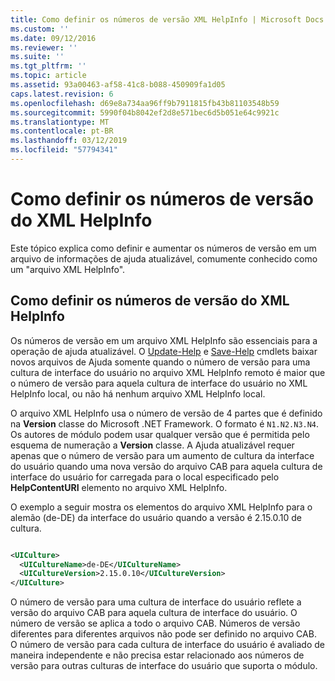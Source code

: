 ```yaml
---
title: Como definir os números de versão XML HelpInfo | Microsoft Docs
ms.custom: ''
ms.date: 09/12/2016
ms.reviewer: ''
ms.suite: ''
ms.tgt_pltfrm: ''
ms.topic: article
ms.assetid: 93a00463-af58-41c8-b088-450909fa1d05
caps.latest.revision: 6
ms.openlocfilehash: d69e8a734aa96ff9b7911815fb43b81103548b59
ms.sourcegitcommit: 5990f04b8042ef2d8e571bec6d5b051e64c9921c
ms.translationtype: MT
ms.contentlocale: pt-BR
ms.lasthandoff: 03/12/2019
ms.locfileid: "57794341"
---
```

# <a name="how-to-set-helpinfo-xml-version-numbers"></a>Como definir os números de versão do XML HelpInfo

Este tópico explica como definir e aumentar os números de versão em um arquivo de informações de ajuda atualizável, comumente conhecido como um "arquivo XML HelpInfo".

## <a name="how-to-set-helpinfo-xml-version-numbers"></a>Como definir os números de versão do XML HelpInfo

Os números de versão em um arquivo XML HelpInfo são essenciais para a operação de ajuda atualizável. O [Update-Help](/powershell/module/Microsoft.PowerShell.Core/Update-Help) e [Save-Help](/powershell/module/Microsoft.PowerShell.Core/Update-Help) cmdlets baixar novos arquivos de Ajuda somente quando o número de versão para uma cultura de interface do usuário no arquivo XML HelpInfo remoto é maior que o número de versão para aquela cultura de interface do usuário no XML HelpInfo local, ou não há nenhum arquivo XML HelpInfo local.

O arquivo XML HelpInfo usa o número de versão de 4 partes que é definido na **Version** classe do Microsoft .NET Framework. O formato é `N1.N2.N3.N4`. Os autores de módulo podem usar qualquer versão que é permitida pelo esquema de numeração a **Version** classe. A Ajuda atualizável requer apenas que o número de versão para um aumento de cultura da interface do usuário quando uma nova versão do arquivo CAB para aquela cultura de interface do usuário for carregada para o local especificado pelo **HelpContentURI** elemento no arquivo XML HelpInfo.

O exemplo a seguir mostra os elementos do arquivo XML HelpInfo para o alemão (de-DE) da interface do usuário quando a versão é 2.15.0.10 de cultura.

```xml

<UICulture>
  <UICultureName>de-DE</UICultureName>
  <UICultureVersion>2.15.0.10</UICultureVersion>
</UICulture>
```

O número de versão para uma cultura de interface do usuário reflete a versão do arquivo CAB para aquela cultura de interface do usuário. O número de versão se aplica a todo o arquivo CAB. Números de versão diferentes para diferentes arquivos não pode ser definido no arquivo CAB. O número de versão para cada cultura de interface do usuário é avaliado de maneira independente e não precisa estar relacionado aos números de versão para outras culturas de interface do usuário que suporta o módulo.